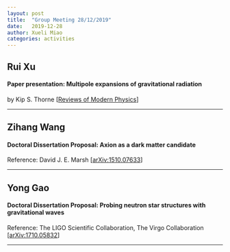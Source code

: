 ```yaml
---
layout: post
title:  "Group Meeting 28/12/2019"
date:   2019-12-28
author: Xueli Miao
categories: activities
---
```




## Rui Xu

#### Paper presentation: Multipole expansions of gravitational radiation

by Kip S. Thorne [[Reviews of Modern Physics](https://journals.aps.org/rmp/abstract/10.1103/RevModPhys.52.299)]

---


## Zihang Wang

#### Doctoral Dissertation Proposal: Axion as a dark matter candidate

Reference: David J. E. Marsh [[arXiv:1510.07633](https://arxiv.org/abs/1510.07633)]

---


## Yong Gao

#### Doctoral Dissertation Proposal: Probing neutron star structures with gravitational waves

Reference: The LIGO Scientific Collaboration, The Virgo Collaboration [[arXiv:1710.05832](https://arxiv.org/abs/1710.05832)]

---
